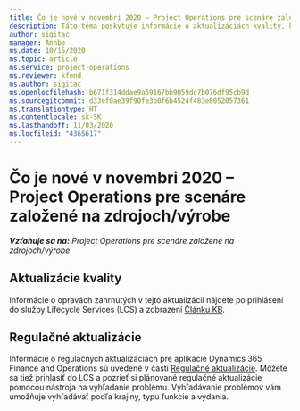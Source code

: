```yaml
---
title: Čo je nové v novembri 2020 – Project Operations pre scenáre založené na zdrojoch/výrobe
description: Táto téma poskytuje informácie o aktualizáciách kvality, ktoré sú k dispozícii vo vydaní Project Operations z novembra 2020, pre scenáre založené na zdrojoch/výrobe.
author: sigitac
manager: Annbe
ms.date: 10/15/2020
ms.topic: article
ms.service: project-operations
ms.reviewer: kfend
ms.author: sigitac
ms.openlocfilehash: b671f314ddae9a59167bb9059dc7b076df95cb9d
ms.sourcegitcommit: d33ef0ae39f90fe3b0f6b4524f483e8052057361
ms.translationtype: HT
ms.contentlocale: sk-SK
ms.lasthandoff: 11/03/2020
ms.locfileid: "4365617"
---
```

# <a name="whats-new-november-2020---project-operations-for-stockedproduction-based-scenarios"></a>Čo je nové v novembri 2020 – Project Operations pre scenáre založené na zdrojoch/výrobe

_**Vzťahuje sa na:** Project Operations pre scenáre založené na zdrojoch/výrobe_

## <a name="quality-updates"></a>Aktualizácie kvality

Informácie o opravách zahrnutých v tejto aktualizácii nájdete po prihlásení do služby Lifecycle Services (LCS) a zobrazení [Článku KB](https://fix.lcs.dynamics.com/Issue/Details?bugId=488609&amp;dbType=3&amp;qc=8251e8e1d5e2386de850599926c1adc3fec8e2ba25308036d22cdfe0a1c28fc7).

## <a name="regulatory-updates"></a>Regulačné aktualizácie

Informácie o regulačných aktualizáciách pre aplikácie Dynamics 365 Finance and Operations sú uvedené v časti [Regulačné aktualizácie](https://docs.microsoft.com/dynamics365/finance/localizations/regulatory-updates). Môžete sa tiež prihlásiť do LCS a pozrieť si plánované regulačné aktualizácie pomocou nástroja na vyhľadanie problému. Vyhľadávanie problémov vám umožňuje vyhľadávať podľa krajiny, typu funkcie a vydania.

